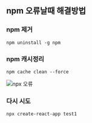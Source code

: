 ## npm 오류날때 해결방법
### npm 제거

```
npm uninstall -g npm
``` 

### npm 캐시정리
```
npm cache clean --force
```
![npx 오류](https://github.com/user-attachments/assets/846dcbb6-0ffa-4b26-a796-e3705a86a331)

### 다시 시도
```
npx create-react-app test1
````
